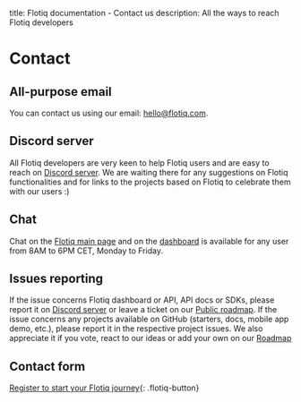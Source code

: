 title: Flotiq documentation  - Contact us
description: All the ways to reach Flotiq developers

# Contact

## All-purpose email

You can contact us using our email: [hello@flotiq.com](mailto:hello@flotiq.com).

## Discord server

All Flotiq developers are very keen to help Flotiq users and are easy to reach on
[Discord server](https://discord.com/invite/FwXcHnX).
We are waiting there for any suggestions on Flotiq functionalities and
for links to the projects based on Flotiq to celebrate them with our users :)

## Chat

Chat on the [Flotiq main page](https://flotiq.com) and on the [dashboard](https://editor.flotiq.com) is available 
for any user from 8AM to 6PM CET, Monday to Friday.

## Issues reporting

If the issue concerns Flotiq dashboard or API, API docs or SDKs, please report it on
[Discord server](https://discord.com/invite/FwXcHnX) or leave a ticket on our [Public roadmap](https://flotiq.productlift.dev/).
If the issue concerns any projects available on GitHub (starters, docs, mobile app demo, etc.), please report it in the respective project issues.
We also appreciate it if you vote, react to our ideas or add your own on our [Roadmap](https://flotiq.productlift.dev/)

## Contact form

<flotiq-form></flotiq-form>

[Register to start your Flotiq journey](https://editor.flotiq.com/register.html){: .flotiq-button}
